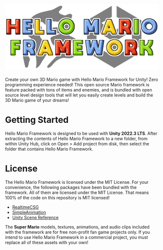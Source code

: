 ![Hello Mario Framework](Assets/HelloMarioFramework/Sprite/HelloMarioFramework.png)
---
Create your own 3D Mario game with Hello Mario Framework for Unity! Zero programming experience needed! This open source Mario framework is feature packed with tons of items and enemies, and is bundled with open source level design tools that will let you easily create levels and build the 3D Mario game of your dreams!

# Getting Started

Hello Mario Framework is designed to be used with **Unity 2022.3 LTS**. After extracting the contents of Hello Mario Framework to a new folder, from within Unity Hub, click on Open > Add project from disk, then select the folder that contains Hello Mario Framework.

# License

The Hello Mario Framework is licensed under the MIT License. For your convenience, the following packages have been bundled with the framework. All of them are licensed under the MIT License. That means 100% of the code on this repository is MIT licensed!

* [RealtimeCSG](https://github.com/LogicalError/realtime-CSG-for-unity)
* [SimpleAnimation](https://github.com/Unity-Technologies/SimpleAnimation)
* [Unity Scene Reference](https://github.com/JohannesMP/unity-scene-reference)

The **Super Mario** models, textures, animations, and audio clips included with the framework are for free non-profit fan game projects only. If you intend to use Hello Mario Framework in a commercial project, you must replace all of these assets with your own!
